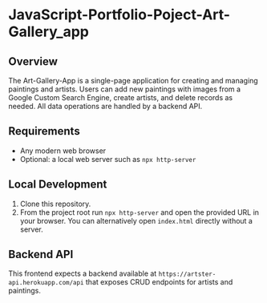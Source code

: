 # JavaScript-Portfolio-Poject-Art-Gallery_app

## Overview

The Art-Gallery-App is a single-page application for creating and managing paintings and artists. Users can add new paintings with images from a Google Custom Search Engine, create artists, and delete records as needed. All data operations are handled by a backend API.

## Requirements

- Any modern web browser
- Optional: a local web server such as `npx http-server`

## Local Development

1. Clone this repository.
2. From the project root run `npx http-server` and open the provided URL in your browser. You can alternatively open `index.html` directly without a server.

## Backend API

This frontend expects a backend available at `https://artster-api.herokuapp.com/api` that exposes CRUD endpoints for artists and paintings.

